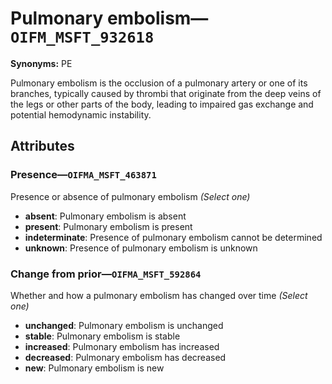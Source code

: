 # Pulmonary embolism—`OIFM_MSFT_932618`

**Synonyms:** PE

Pulmonary embolism is the occlusion of a pulmonary artery or one of its branches, typically caused by thrombi that originate from the deep veins of the legs or other parts of the body, leading to impaired gas exchange and potential hemodynamic instability.

## Attributes

### Presence—`OIFMA_MSFT_463871`

Presence or absence of pulmonary embolism *(Select one)*

- **absent**: Pulmonary embolism is absent
- **present**: Pulmonary embolism is present
- **indeterminate**: Presence of pulmonary embolism cannot be determined
- **unknown**: Presence of pulmonary embolism is unknown

### Change from prior—`OIFMA_MSFT_592864`

Whether and how a pulmonary embolism has changed over time *(Select one)*

- **unchanged**: Pulmonary embolism is unchanged
- **stable**: Pulmonary embolism is stable
- **increased**: Pulmonary embolism has increased
- **decreased**: Pulmonary embolism has decreased
- **new**: Pulmonary embolism is new
